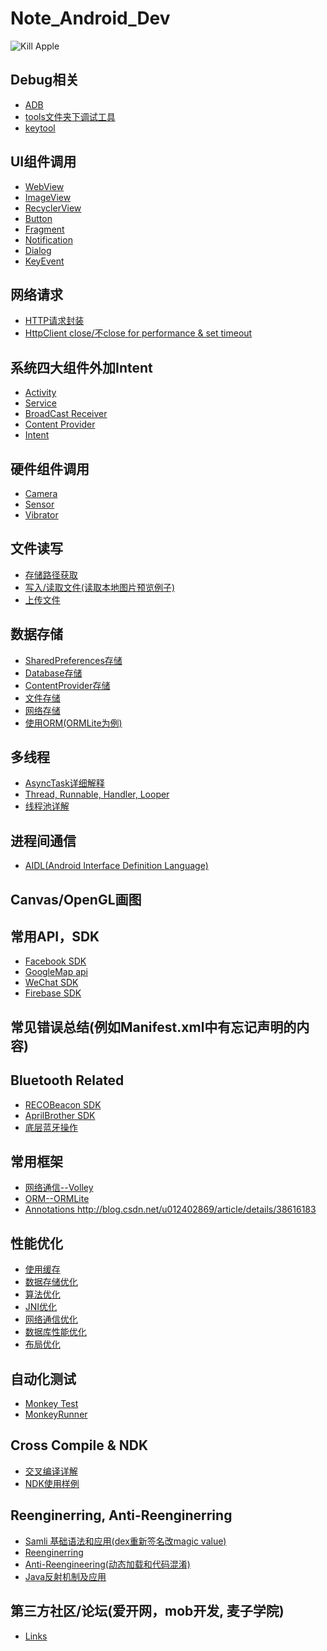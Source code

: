 # Note_Android_Dev

<img src="http://3.bp.blogspot.com/-0cjvEbdly7I/UTL3ky9f6rI/AAAAAAAAABA/8KInRCOQ-7U/s320/android-massacre-apples-hd-fullscreen-widescreen-desktop.jpg" alt="Kill Apple">

## Debug相关
* <a href="https://github.com/richthofen911/Note_Android_Dev/blob/master/Debug%E7%9B%B8%E5%85%B3_adb">ADB</a>
* <a href="https://github.com/richthofen911/Note_Android_Dev/blob/master/Debug%E7%9B%B8%E5%85%B3_toolsFolder">tools文件夹下调试工具</a>
* <a href="https://github.com/richthofen911/Note_Android_Dev/blob/master/Debug%E7%9B%B8%E5%85%B3_keytool">keytool</a>

## UI组件调用
- <a href="https://github.com/richthofen911/Note_Android_Dev/blob/master/UI%E7%BB%84%E4%BB%B6%E8%B0%83%E7%94%A8_WebView">WebView</a>
- <a href="https://github.com/richthofen911/Note_Android_Dev/blob/master/UI%E7%BB%84%E4%BB%B6%E8%B0%83%E7%94%A8_ImageView">ImageView</a>
- <a href="https://github.com/richthofen911/Note_Android_Dev/blob/master/UI%E7%BB%84%E4%BB%B6%E8%B0%83%E7%94%A8_RecyclerView">RecyclerView</a>
- <a href="https://github.com/richthofen911/Note_Android_Dev/blob/master/UI%E7%BB%84%E4%BB%B6%E8%B0%83%E7%94%A8_Button%E6%A0%B7%E5%BC%8F">Button</a>
- <a href="https://github.com/richthofen911/Note_Android_Dev/blob/master/UI%E7%BB%84%E4%BB%B6%E8%B0%83%E7%94%A8_Fragment">Fragment</a>
- <a href="https://github.com/richthofen911/Note_Android_Dev/blob/master/UI%E7%BB%84%E4%BB%B6%E8%B0%83%E7%94%A8_Notification">Notification</a>
- <a href="https://github.com/richthofen911/Note_Android_Dev/blob/master/UI%E7%BB%84%E4%BB%B6%E8%B0%83%E7%94%A8_Dialog">Dialog</a>
- <a href="https://github.com/richthofen911/Note_Android_Dev/blob/master/UI%E7%BB%84%E4%BB%B6%E8%B0%83%E7%94%A8_KeyEvent">KeyEvent</a>

## 网络请求
- <a href="https://github.com/richthofen911/Note_Android_Dev/blob/master/%E7%BD%91%E7%BB%9C%E8%AF%B7%E6%B1%82_HTTP%E8%AF%B7%E6%B1%82%E5%B0%81%E8%A3%85">HTTP请求封装</a><br>
- <a href="">HttpClient close/不close for performance & set timeout</a><br>

## 系统四大组件外加Intent
- <a href="https://github.com/richthofen911/Note_Android_Dev/blob/master/%E5%9B%9B%E5%A4%A7%E7%BB%84%E4%BB%B6_Activity">Activity</a><br>
- <a href="https://github.com/richthofen911/Note_Android_Dev/blob/master/%E5%9B%9B%E5%A4%A7%E7%BB%84%E4%BB%B6_Service">Service</a><br>
- <a href="https://github.com/richthofen911/Note_Android_Dev/blob/master/%E5%9B%9B%E5%A4%A7%E7%BB%84%E4%BB%B6_BroadcastReceiver">BroadCast Receiver</a><br>
- <a href="https://github.com/richthofen911/Note_Android_Dev/blob/master/%E5%9B%9B%E5%A4%A7%E7%BB%84%E4%BB%B6_ContentProvider">Content Provider</a><br>
- <a href="https://github.com/richthofen911/Note_Android_Dev/blob/master/%E5%9B%9B%E5%A4%A7%E7%BB%84%E4%BB%B6_%E5%A4%96%E5%8A%A0%E7%9A%84Intent">Intent</a><br>

## 硬件组件调用
- <a href="">Camera</a><br>
- <a href="">Sensor</a><br>
- <a href="">Vibrator</a><br>

## 文件读写
- <a href="https://github.com/richthofen911/Note_Android_Dev/blob/master/%E6%96%87%E4%BB%B6%E8%AF%BB%E5%86%99_%E8%AF%BB%E5%8F%96%E7%9B%AE%E5%BD%95">存储路径获取</a><br>
- <a href="">写入/读取文件(读取本地图片预览例子)</a><br>
- <a href="">上传文件</a><br>

## 数据存储
- <a href="https://github.com/richthofen911/Note_Android_Dev/blob/master/%E6%95%B0%E6%8D%AE%E5%AD%98%E5%82%A8_SharedPreferences">SharedPreferences存储</a><br>
- <a href="">Database存储</a><br>
- <a href="">ContentProvider存储</a><br>
- <a href="">文件存储</a><br>
- <a href="">网络存储</a><br>
- <a href="">使用ORM(ORMLite为例)</a><br>

## 多线程
- <a href="https://github.com/richthofen911/Note_Android_Dev/blob/master/%E5%A4%9A%E7%BA%BF%E7%A8%8B_AsyncTask%E8%AF%A6%E8%A7%A3">AsyncTask详细解释</a><br>
- <a href="https://github.com/richthofen911/Note_Android_Dev/blob/master/%E5%A4%9A%E7%BA%BF%E7%A8%8B_Handler">Thread, Runnable, Handler, Looper</a><br>
- <a href="https://github.com/richthofen911/Note_Android_Dev/blob/master/%E5%A4%9A%E7%BA%BF%E7%A8%8B_%E7%BA%BF%E7%A8%8B%E6%B1%A0">线程池详解</a><br>

## 进程间通信
- <a href="https://github.com/richthofen911/Note_Android_Dev/blob/master/%E8%BF%9B%E7%A8%8B%E9%97%B4%E9%80%9A%E4%BF%A1_AIDL">AIDL(Android Interface Definition Language)</a><br>


## Canvas/OpenGL画图

## 常用API，SDK
- <a href="">Facebook SDK</a><br>
- <a href="">GoogleMap api</a><br>
- <a href="">WeChat SDK</a><br>
- <a href="">Firebase SDK</a><br>

## 常见错误总结(例如Manifest.xml中有忘记声明的内容)

## Bluetooth Related
- <a href="">RECOBeacon SDK</a><br>
- <a href="">AprilBrother SDK</a><br>
- <a href="">底层蓝牙操作</a><br>

## 常用框架
- <a href="">网络通信--Volley</a><br>
- <a href="">ORM--ORMLite</a><br>
- <a href="">Annotations http://blog.csdn.net/u012402869/article/details/38616183</a><br>

## 性能优化
- <a href="https://github.com/richthofen911/Note_Android_Dev/blob/master/%E6%80%A7%E8%83%BD%E4%BC%98%E5%8C%96_%E4%BD%BF%E7%94%A8%E7%BC%93%E5%AD%98">使用缓存</a><br>
- <a href="">数据存储优化</a><br>
- <a href="">算法优化</a><br>
- <a href="">JNI优化</a><br>
- <a href="">网络通信优化</a><br>
- <a href="">数据库性能优化</a><br>
- <a href="">布局优化</a><br>

## 自动化测试
- <a href="">Monkey Test</a><br>
- <a href="">MonkeyRunner</a><br>

## Cross Compile & NDK
- <a href="">交叉编译详解</a><br>
- <a href="">NDK使用样例</a><br>

## Reenginerring, Anti-Reenginerring
- <a href="">Samli 基础语法和应用(dex重新签名改magic value)</a><br>
- <a href="">Reenginerring</a><br>
- <a href="">Anti-Reengineering(动态加载和代码混淆)</a><br>
- <a href="">Java反射机制及应用</a><br>

## 第三方社区/论坛(爱开网，mob开发, 麦子学院)
- <a href="">Links</a><br>


